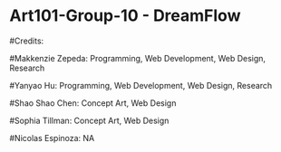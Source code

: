 # Art101-Group-10 - DreamFlow

#Credits:

#Makkenzie Zepeda: Programming, Web Development, Web Design, Research 

#Yanyao Hu: Programming, Web Development, Web Design, Research

#Shao Shao Chen: Concept Art, Web Design

#Sophia Tillman: Concept Art, Web Design

#Nicolas Espinoza: NA
